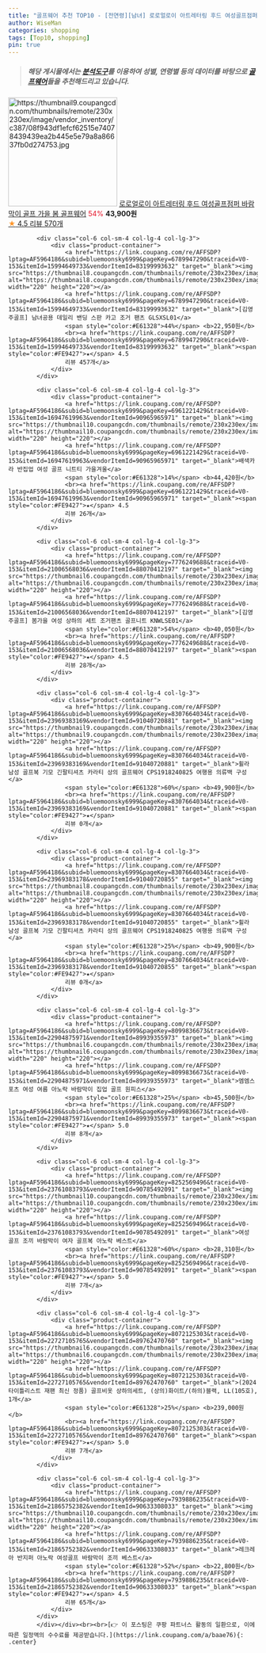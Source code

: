 ```yaml
---
title: "골프웨어 추천 TOP10 - [전연령][남녀] 로로얼로이 아트레터링 후드 여성골프점퍼 바람막이 골프 가을 봄 골프웨어"
author: WiseMan
categories: shopping
tags: [Top10, shopping]
pin: true
---
```


> ##### 해당 게시물에서는 [**분석도구**](https://itemscout.io/)를 이용하여 **성별**, **연령별** 등의 데이터를 바탕으로 [**골프웨어**](https://link.coupang.com/a/baae76)들을 추천해드리고 있습니다.
<div class="container"><div class="row">
            <div class="col-6 col-sm-4 col-lg-4 col-lg-3">
                <div class="product-container">
                    <a href="https://link.coupang.com/re/AFFSDP?lptag=AF5964186&subid=bluemoonsky6999&pageKey=7040872931&traceid=V0-153&itemId=17411613945&vendorItemId=83970373150" target="_blank"><img src="https://thumbnail9.coupangcdn.com/thumbnails/remote/230x230ex/image/vendor_inventory/c387/08f943df1efcf62515e74078439439ea2b445e5e79a8a86637fb0d274753.jpg" alt="https://thumbnail9.coupangcdn.com/thumbnails/remote/230x230ex/image/vendor_inventory/c387/08f943df1efcf62515e74078439439ea2b445e5e79a8a86637fb0d274753.jpg" width="220" height="220"></a>
                    <a href="https://link.coupang.com/re/AFFSDP?lptag=AF5964186&subid=bluemoonsky6999&pageKey=7040872931&traceid=V0-153&itemId=17411613945&vendorItemId=83970373150" target="_blank">로로얼로이 아트레터링 후드 여성골프점퍼 바람막이 골프 가을 봄 골프웨어</a>
                    <span style="color:#E61328">54%</span> <b>43,900원</b>
                    <br><a href="https://link.coupang.com/re/AFFSDP?lptag=AF5964186&subid=bluemoonsky6999&pageKey=7040872931&traceid=V0-153&itemId=17411613945&vendorItemId=83970373150" target="_blank"><span style="color:#FE9427">★</span> 4.5
                    리뷰 570개</a>
                </div>
            </div>
            
            <div class="col-6 col-sm-4 col-lg-4 col-lg-3">
                <div class="product-container">
                    <a href="https://link.coupang.com/re/AFFSDP?lptag=AF5964186&subid=bluemoonsky6999&pageKey=6789947290&traceid=V0-153&itemId=15994649733&vendorItemId=83199993632" target="_blank"><img src="https://thumbnail8.coupangcdn.com/thumbnails/remote/230x230ex/image/vendor_inventory/f0bc/4a3a98e71526b5138f27a59be48251644d9b0f0ec3e0abccc15eee942fa4.JPG" alt="https://thumbnail8.coupangcdn.com/thumbnails/remote/230x230ex/image/vendor_inventory/f0bc/4a3a98e71526b5138f27a59be48251644d9b0f0ec3e0abccc15eee942fa4.JPG" width="220" height="220"></a>
                    <a href="https://link.coupang.com/re/AFFSDP?lptag=AF5964186&subid=bluemoonsky6999&pageKey=6789947290&traceid=V0-153&itemId=15994649733&vendorItemId=83199993632" target="_blank">[김영주골프] 남녀공용 데일리 밴딩 스판 카고 조거 팬츠 GLSXSL01</a>
                    <span style="color:#E61328">44%</span> <b>22,950원</b>
                    <br><a href="https://link.coupang.com/re/AFFSDP?lptag=AF5964186&subid=bluemoonsky6999&pageKey=6789947290&traceid=V0-153&itemId=15994649733&vendorItemId=83199993632" target="_blank"><span style="color:#FE9427">★</span> 4.5
                    리뷰 457개</a>
                </div>
            </div>
            
            <div class="col-6 col-sm-4 col-lg-4 col-lg-3">
                <div class="product-container">
                    <a href="https://link.coupang.com/re/AFFSDP?lptag=AF5964186&subid=bluemoonsky6999&pageKey=6961221429&traceid=V0-153&itemId=16947619963&vendorItemId=90965965971" target="_blank"><img src="https://thumbnail10.coupangcdn.com/thumbnails/remote/230x230ex/image/vendor_inventory/993e/7ddc4004a7547e5e8323a20f66b5d6e99a8515947f1952c27d7953498c12.jpg" alt="https://thumbnail10.coupangcdn.com/thumbnails/remote/230x230ex/image/vendor_inventory/993e/7ddc4004a7547e5e8323a20f66b5d6e99a8515947f1952c27d7953498c12.jpg" width="220" height="220"></a>
                    <a href="https://link.coupang.com/re/AFFSDP?lptag=AF5964186&subid=bluemoonsky6999&pageKey=6961221429&traceid=V0-153&itemId=16947619963&vendorItemId=90965965971" target="_blank">배색카라 반집업 여성 골프 니트티 가을겨울</a>
                    <span style="color:#E61328">14%</span> <b>44,420원</b>
                    <br><a href="https://link.coupang.com/re/AFFSDP?lptag=AF5964186&subid=bluemoonsky6999&pageKey=6961221429&traceid=V0-153&itemId=16947619963&vendorItemId=90965965971" target="_blank"><span style="color:#FE9427">★</span> 4.5
                    리뷰 26개</a>
                </div>
            </div>
            
            <div class="col-6 col-sm-4 col-lg-4 col-lg-3">
                <div class="product-container">
                    <a href="https://link.coupang.com/re/AFFSDP?lptag=AF5964186&subid=bluemoonsky6999&pageKey=7776249688&traceid=V0-153&itemId=21006568036&vendorItemId=88070412197" target="_blank"><img src="https://thumbnail6.coupangcdn.com/thumbnails/remote/230x230ex/image/vendor_inventory/d06a/19b6ba368d7f6655b5c7230b241cb4438aadd13ef22eac93aa813acfc726.jpg" alt="https://thumbnail6.coupangcdn.com/thumbnails/remote/230x230ex/image/vendor_inventory/d06a/19b6ba368d7f6655b5c7230b241cb4438aadd13ef22eac93aa813acfc726.jpg" width="220" height="220"></a>
                    <a href="https://link.coupang.com/re/AFFSDP?lptag=AF5964186&subid=bluemoonsky6999&pageKey=7776249688&traceid=V0-153&itemId=21006568036&vendorItemId=88070412197" target="_blank">[김영주골프] 봄가을 여성 상하의 세트 조거팬츠 골프니트 KNWLSE01</a>
                    <span style="color:#E61328">54%</span> <b>40,050원</b>
                    <br><a href="https://link.coupang.com/re/AFFSDP?lptag=AF5964186&subid=bluemoonsky6999&pageKey=7776249688&traceid=V0-153&itemId=21006568036&vendorItemId=88070412197" target="_blank"><span style="color:#FE9427">★</span> 4.5
                    리뷰 28개</a>
                </div>
            </div>
            
            <div class="col-6 col-sm-4 col-lg-4 col-lg-3">
                <div class="product-container">
                    <a href="https://link.coupang.com/re/AFFSDP?lptag=AF5964186&subid=bluemoonsky6999&pageKey=8307664034&traceid=V0-153&itemId=23969383169&vendorItemId=91040720881" target="_blank"><img src="https://thumbnail9.coupangcdn.com/thumbnails/remote/230x230ex/image/vendor_inventory/a301/65b71ab3af66f6ed38fb8ad8afca623ffa716b641f5d125a214ffe0e9ceb.JPG" alt="https://thumbnail9.coupangcdn.com/thumbnails/remote/230x230ex/image/vendor_inventory/a301/65b71ab3af66f6ed38fb8ad8afca623ffa716b641f5d125a214ffe0e9ceb.JPG" width="220" height="220"></a>
                    <a href="https://link.coupang.com/re/AFFSDP?lptag=AF5964186&subid=bluemoonsky6999&pageKey=8307664034&traceid=V0-153&itemId=23969383169&vendorItemId=91040720881" target="_blank">휠라 남성 골프복 기모 긴팔티셔츠 카라티 상의 골프웨어 CPS1918240825 여행용 의류백 구성</a>
                    <span style="color:#E61328">60%</span> <b>49,900원</b>
                    <br><a href="https://link.coupang.com/re/AFFSDP?lptag=AF5964186&subid=bluemoonsky6999&pageKey=8307664034&traceid=V0-153&itemId=23969383169&vendorItemId=91040720881" target="_blank"><span style="color:#FE9427">★</span> 
                    리뷰 0개</a>
                </div>
            </div>
            
            <div class="col-6 col-sm-4 col-lg-4 col-lg-3">
                <div class="product-container">
                    <a href="https://link.coupang.com/re/AFFSDP?lptag=AF5964186&subid=bluemoonsky6999&pageKey=8307664034&traceid=V0-153&itemId=23969383178&vendorItemId=91040720855" target="_blank"><img src="https://thumbnail8.coupangcdn.com/thumbnails/remote/230x230ex/image/vendor_inventory/2a76/56c9b3cb53f79c86251766b40aea66cc64041d8d6a9ae319ce8f6046de60.JPG" alt="https://thumbnail8.coupangcdn.com/thumbnails/remote/230x230ex/image/vendor_inventory/2a76/56c9b3cb53f79c86251766b40aea66cc64041d8d6a9ae319ce8f6046de60.JPG" width="220" height="220"></a>
                    <a href="https://link.coupang.com/re/AFFSDP?lptag=AF5964186&subid=bluemoonsky6999&pageKey=8307664034&traceid=V0-153&itemId=23969383178&vendorItemId=91040720855" target="_blank">휠라 남성 골프복 기모 긴팔티셔츠 카라티 상의 골프웨어 CPS1918240825 여행용 의류백 구성</a>
                    <span style="color:#E61328">25%</span> <b>49,900원</b>
                    <br><a href="https://link.coupang.com/re/AFFSDP?lptag=AF5964186&subid=bluemoonsky6999&pageKey=8307664034&traceid=V0-153&itemId=23969383178&vendorItemId=91040720855" target="_blank"><span style="color:#FE9427">★</span> 
                    리뷰 0개</a>
                </div>
            </div>
            
            <div class="col-6 col-sm-4 col-lg-4 col-lg-3">
                <div class="product-container">
                    <a href="https://link.coupang.com/re/AFFSDP?lptag=AF5964186&subid=bluemoonsky6999&pageKey=8099836673&traceid=V0-153&itemId=22904875971&vendorItemId=89939355973" target="_blank"><img src="https://thumbnail6.coupangcdn.com/thumbnails/remote/230x230ex/image/vendor_inventory/aa7f/0550a500724a3cf27b643d1a96fc1b48dcad6cbef8abff5427a1fee7b15d.jpg" alt="https://thumbnail6.coupangcdn.com/thumbnails/remote/230x230ex/image/vendor_inventory/aa7f/0550a500724a3cf27b643d1a96fc1b48dcad6cbef8abff5427a1fee7b15d.jpg" width="220" height="220"></a>
                    <a href="https://link.coupang.com/re/AFFSDP?lptag=AF5964186&subid=bluemoonsky6999&pageKey=8099836673&traceid=V0-153&itemId=22904875971&vendorItemId=89939355973" target="_blank">엠엠스포츠 여성 여름 아노락 바람막이 집업 골프 원피스</a>
                    <span style="color:#E61328">25%</span> <b>45,500원</b>
                    <br><a href="https://link.coupang.com/re/AFFSDP?lptag=AF5964186&subid=bluemoonsky6999&pageKey=8099836673&traceid=V0-153&itemId=22904875971&vendorItemId=89939355973" target="_blank"><span style="color:#FE9427">★</span> 5.0
                    리뷰 8개</a>
                </div>
            </div>
            
            <div class="col-6 col-sm-4 col-lg-4 col-lg-3">
                <div class="product-container">
                    <a href="https://link.coupang.com/re/AFFSDP?lptag=AF5964186&subid=bluemoonsky6999&pageKey=8252569496&traceid=V0-153&itemId=23761083793&vendorItemId=90785492091" target="_blank"><img src="https://thumbnail10.coupangcdn.com/thumbnails/remote/230x230ex/image/vendor_inventory/134c/1fca4313b7b808e7d923d30e98d4a9f393faf0ebb89c8457ee88bae02d8a.jpg" alt="https://thumbnail10.coupangcdn.com/thumbnails/remote/230x230ex/image/vendor_inventory/134c/1fca4313b7b808e7d923d30e98d4a9f393faf0ebb89c8457ee88bae02d8a.jpg" width="220" height="220"></a>
                    <a href="https://link.coupang.com/re/AFFSDP?lptag=AF5964186&subid=bluemoonsky6999&pageKey=8252569496&traceid=V0-153&itemId=23761083793&vendorItemId=90785492091" target="_blank">여성 골프 조끼 바람막이 여자 골프복 아노락 베스트</a>
                    <span style="color:#E61328">60%</span> <b>28,310원</b>
                    <br><a href="https://link.coupang.com/re/AFFSDP?lptag=AF5964186&subid=bluemoonsky6999&pageKey=8252569496&traceid=V0-153&itemId=23761083793&vendorItemId=90785492091" target="_blank"><span style="color:#FE9427">★</span> 5.0
                    리뷰 7개</a>
                </div>
            </div>
            
            <div class="col-6 col-sm-4 col-lg-4 col-lg-3">
                <div class="product-container">
                    <a href="https://link.coupang.com/re/AFFSDP?lptag=AF5964186&subid=bluemoonsky6999&pageKey=8072125303&traceid=V0-153&itemId=22727105765&vendorItemId=89762470760" target="_blank"><img src="https://thumbnail6.coupangcdn.com/thumbnails/remote/230x230ex/image/vendor_inventory/d64f/6dc82d8006511a748c5cad322bb3a7469d9bf7a39d25d32ca2892b692aab.jpg" alt="https://thumbnail6.coupangcdn.com/thumbnails/remote/230x230ex/image/vendor_inventory/d64f/6dc82d8006511a748c5cad322bb3a7469d9bf7a39d25d32ca2892b692aab.jpg" width="220" height="220"></a>
                    <a href="https://link.coupang.com/re/AFFSDP?lptag=AF5964186&subid=bluemoonsky6999&pageKey=8072125303&traceid=V0-153&itemId=22727105765&vendorItemId=89762470760" target="_blank">(2024 타이틀리스트 재팬 최신 정품) 골프비옷 상하의세트, (상의)화이트/(하의)블랙, LL(105호), 1개</a>
                    <span style="color:#E61328">25%</span> <b>239,000원</b>
                    <br><a href="https://link.coupang.com/re/AFFSDP?lptag=AF5964186&subid=bluemoonsky6999&pageKey=8072125303&traceid=V0-153&itemId=22727105765&vendorItemId=89762470760" target="_blank"><span style="color:#FE9427">★</span> 5.0
                    리뷰 7개</a>
                </div>
            </div>
            
            <div class="col-6 col-sm-4 col-lg-4 col-lg-3">
                <div class="product-container">
                    <a href="https://link.coupang.com/re/AFFSDP?lptag=AF5964186&subid=bluemoonsky6999&pageKey=7939886235&traceid=V0-153&itemId=21865752382&vendorItemId=90633308033" target="_blank"><img src="https://thumbnail10.coupangcdn.com/thumbnails/remote/230x230ex/image/vendor_inventory/6ac3/a9554f13cf0ad1d98d7c3ef6ad937e166bcb282ff6d55fc6c63bef096064.jpg" alt="https://thumbnail10.coupangcdn.com/thumbnails/remote/230x230ex/image/vendor_inventory/6ac3/a9554f13cf0ad1d98d7c3ef6ad937e166bcb282ff6d55fc6c63bef096064.jpg" width="220" height="220"></a>
                    <a href="https://link.coupang.com/re/AFFSDP?lptag=AF5964186&subid=bluemoonsky6999&pageKey=7939886235&traceid=V0-153&itemId=21865752382&vendorItemId=90633308033" target="_blank">레크레아 반지퍼 아노락 여성골프 바람막이 조끼 베스트</a>
                    <span style="color:#E61328">52%</span> <b>22,800원</b>
                    <br><a href="https://link.coupang.com/re/AFFSDP?lptag=AF5964186&subid=bluemoonsky6999&pageKey=7939886235&traceid=V0-153&itemId=21865752382&vendorItemId=90633308033" target="_blank"><span style="color:#FE9427">★</span> 4.5
                    리뷰 65개</a>
                </div>
            </div>
            </div></div><br><br>[👉 이 포스팅은 쿠팡 파트너스 활동의 일환으로, 이에 따른 일정액의 수수료를 제공받습니다.](https://link.coupang.com/a/baae76){: .center}